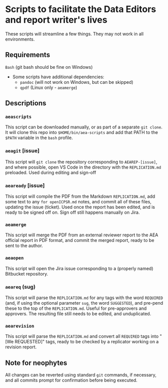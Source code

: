 # Scripts to facilitate the Data Editors and report writer's lives

These scripts will streamline a few things. They may not work in all environments.

## Requirements

`Bash` (git bash should be fine on Windows)

- Some scripts have additional dependencies:
  - `pandoc` (will not work on Windows, but can be skipped)
  - `qpdf` (Linux only - `aeamerge`)

## Descriptions

### `aeascripts`

This script can be downloaded manually, or as part of a separate `git clone`. It will clone this repo into `$HOME/bin/aea-scripts` and add that PATH to the `$PATH` variable in the `bash` profile.

### `aeagit` [issue]

This script will `git clone` the repository corresponding to `AEAREP-[issue]`, and where possible, open VS Code in the directory with the `REPLICATION.md` preloaded. Used during editing and sign-off

### `aeaready` [issue]

This script will compile the PDF from the Markdown `REPLICATION.md`, add some text to any `for openICPSR.md` notes, and commit all of these files, updating the issue (ticket). Used once the report has been edited, and is ready to be signed off on. Sign off still happens manually on Jira.

### `aeamerge` 

This script will merge the PDF from an external reviewer report to the AEA official report in PDF format, and commit the merged report, ready to be sent to the author.

### `aeaopen`

This script will open the Jira issue corresponding to a (properly named) Bitbucket repository.

### `aeareq` (sug)

This script will parse the `REPLICATION.md` for any tags with the word `REQUIRED` (and, if using the optional parameter `sug`, the word `SUGGESTED`), and pre-pend these to the top of the `REPLICATION.md`. Useful for pre-approvers and approvers. The resulting file still needs to be edited, and unduplicated. 

### `aearevision`

This script will parse the `REPLICATION.md` and convert all `REQUIRED` tags into "[We REQUESTED]" tags, ready to be checked by a replicator working on a revision report.

## Note for neophytes

All changes can be reverted using standard `git` commands, if necessary, and all commits prompt for confirmation before being executed. 

